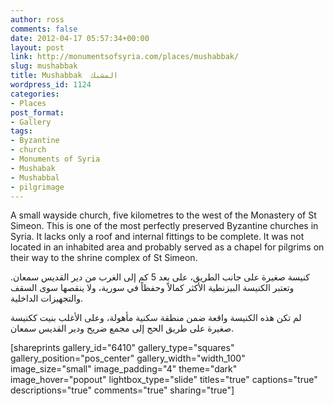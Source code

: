 ```yaml
---
author: ross
comments: false
date: 2012-04-17 05:57:34+00:00
layout: post
link: http://monumentsofsyria.com/places/mushabbak/
slug: mushabbak
title: Mushabbak  المشبك
wordpress_id: 1124
categories:
- Places
post_format:
- Gallery
tags:
- Byzantine
- church
- Monuments of Syria
- Mushabak
- Mushabbal
- pilgrimage
---
```


A small wayside church, five kilometres to the west of the Monastery of St Simeon. This is one of the most perfectly preserved Byzantine churches in Syria. It lacks only a roof and internal fittings to be complete. It was not located in an inhabited area and probably served as a chapel for pilgrims on their way to the shrine complex of St Simeon.


كنيسة صغيرة على جانب الطريق، على بعد 5 كم إلى الغرب من دير القديس سمعان. وتعتبر الكنيسة البيزنطية الأكثر كمالاً وحفظاً في سورية، ولا ينقصها سوى السقف والتجهيزات الداخلية.




لم تكن هذه الكنيسة واقعة ضمن منطقة سكنية مأهولة، وعلى الأغلب بنيت ككنيسة صغيرة على طريق الحج إلى مجمع ضريح ودير القديس سمعان.



[shareprints gallery_id="6410" gallery_type="squares" gallery_position="pos_center" gallery_width="width_100" image_size="small" image_padding="4" theme="dark" image_hover="popout" lightbox_type="slide" titles="true" captions="true" descriptions="true" comments="true" sharing="true"]
